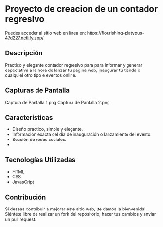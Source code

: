 <h1>Proyecto de creacion de un contador regresivo</h1>

Puedes acceder al sitio web en línea en: https://flourishing-platypus-47d227.netlify.app/

## Descripción

Practico y elegante contador regresivo para para informar y generar espectativa a la hora de lanzar tu pagina web, inaugurar tu tienda o cualquiel otro tipo e eventos online.

## Capturas de Pantalla

Captura de Pantalla 1.png
Captura de Pantalla 2.png

## Características

- Diseño practico, simple y elegante.
- Información exacta del día de inauguración o lanzamiento del evento.
- Sección de redes sociales.
- 
## Tecnologías Utilizadas

- HTML
- CSS
- JavasCript

## Contribución

Si deseas contribuir a mejorar este sitio web, ¡te damos la bienvenida! Siéntete libre de realizar un fork del repositorio, hacer tus cambios y enviar un pull request.
